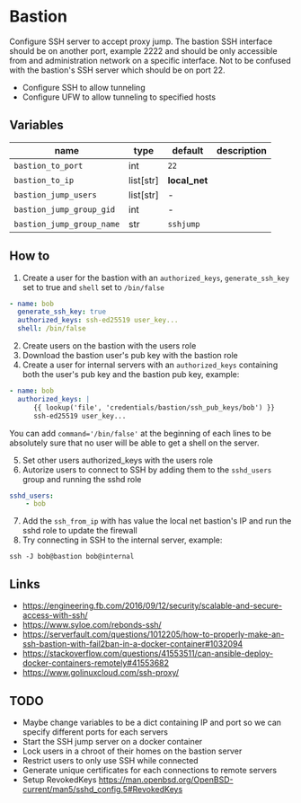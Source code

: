 # Bastion

Configure SSH server to accept proxy jump. The bastion SSH interface should be on another port, example 2222 and should be only accessible from and administration network on a specific interface. Not to be confused with the bastion's SSH server which should be on port 22.

-   Configure SSH to allow tunneling
-   Configure UFW to allow tunneling to specified hosts

## Variables

| name                      | type      | default       | description |
| ------------------------- | --------- | ------------- | ----------- |
| `bastion_to_port`         | int       | `22`          |             |
| `bastion_to_ip`           | list[str] | **local_net** |             |
| `bastion_jump_users`      | list[str] | -             |             |
| `bastion_jump_group_gid`  | int       | -             |             |
| `bastion_jump_group_name` | str       | `sshjump`     |             |

## How to

1. Create a user for the bastion with an `authorized_keys`, `generate_ssh_key` set to true and `shell` set to `/bin/false`

```yaml
- name: bob
  generate_ssh_key: true
  authorized_keys: ssh-ed25519 user_key...
  shell: /bin/false
```

2. Create users on the bastion with the users role
3. Download the bastion user's pub key with the bastion role
4. Create a user for internal servers with an `authorized_keys` containing both the user's pub key and the bastion pub key, example:

```yaml
- name: bob
  authorized_keys: |
      {{ lookup('file', 'credentials/bastion/ssh_pub_keys/bob') }}
      ssh-ed25519 user_key...
```

You can add `command='/bin/false'` at the beginning of each lines to be
absolutely sure that no user will be able to get a shell on the server.

5. Set other users authorized_keys with the users role
6. Autorize users to connect to SSH by adding them to the `sshd_users` group and running the sshd role

```yaml
sshd_users:
    - bob
```

7. Add the `ssh_from_ip` with has value the local net bastion's IP and run the sshd role to update the firewall
8. Try connecting in SSH to the internal server, example:

```
ssh -J bob@bastion bob@internal
```

## Links

-   <https://engineering.fb.com/2016/09/12/security/scalable-and-secure-access-with-ssh/>
-   <https://www.syloe.com/rebonds-ssh/>
-   <https://serverfault.com/questions/1012205/how-to-properly-make-an-ssh-bastion-with-fail2ban-in-a-docker-container#1032094>
-   <https://stackoverflow.com/questions/41553511/can-ansible-deploy-docker-containers-remotely#41553682>
-   <https://www.golinuxcloud.com/ssh-proxy/>

## TODO

-   Maybe change variables to be a dict containing IP and port so we can specify different ports for each servers
-   Start the SSH jump server on a docker container
-   Lock users in a chroot of their homes on the bastion server
-   Restrict users to only use SSH while connected
-   Generate unique certificates for each connections to remote servers
-   Setup RevokedKeys <https://man.openbsd.org/OpenBSD-current/man5/sshd_config.5#RevokedKeys>
